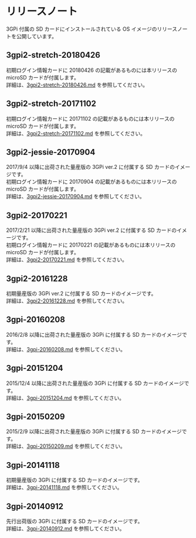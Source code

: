 # リリースノート  
3GPi 付属の SD カードにインストールされている OS イメージのリリースノートを公開しています。  

## 3gpi2-stretch-20180426  
  初期ログイン情報カードに 20180426 の記載があるものには本リリースの microSD カードが付属します。  
  詳細は、[3gpi2-stretch-20180426.md](./3gpi2-stretch-20180426.md) を参照してください。  

## 3gpi2-stretch-20171102  
  初期ログイン情報カードに 20171102 の記載があるものには本リリースの microSD カードが付属します。  
  詳細は、[3gpi2-stretch-20171102.md](./3gpi2-stretch-20171102.md) を参照してください。  

## 3gpi2-jessie-20170904  
  2017/9/4 以降に出荷された量産版の 3GPi ver.2 に付属する SD カードのイメージです。  
  初期ログイン情報カードに 20170904 の記載があるものには本リリースの microSD カードが付属します。  
  詳細は、[3gpi2-jessie-20170904.md](./3gpi2-jessie-20170904.md) を参照してください。  

## 3gpi2-20170221  
  2017/2/21 以降に出荷された量産版の 3GPi ver.2 に付属する SD カードのイメージです。  
  初期ログイン情報カードに 20170221 の記載があるものには本リリースの microSD カードが付属します。  
  詳細は、[3gpi2-20170221.md](./3gpi2-20170221.md) を参照してください。  

## 3gpi2-20161228  
  初期量産版の 3GPi ver.2 に付属する SD カードのイメージです。  
  詳細は、[3gpi2-20161228.md](./3gpi2-20161228.md) を参照してください。  

## 3gpi-20160208  
  2016/2/8 以降に出荷された量産版の 3GPi に付属する SD カードのイメージです。  
  詳細は、[3gpi-20160208.md](./3gpi-20160208.md) を参照してください。  

## 3gpi-20151204  
  2015/12/4 以降に出荷された量産版の 3GPi に付属する SD カードのイメージです。  
  詳細は、[3gpi-20151204.md](./3gpi-20151204.md) を参照してください。  

## 3gpi-20150209  
  2015/2/9 以降に出荷された量産版の 3GPi に付属する SD カードのイメージです。  
  詳細は、[3gpi-20150209.md](./3gpi-20150209.md) を参照してください。  

## 3gpi-20141118  
  初期量産版の 3GPi に付属する SD カードのイメージです。  
  詳細は、[3gpi-20141118.md](./3gpi-20141118.md) を参照してください。  

## 3gpi-20140912  
  先行出荷版の 3GPi に付属する SD カードのイメージです。  
  詳細は、[3gpi-20140912.md](./3gpi-20140912.md) を参照してください。  
